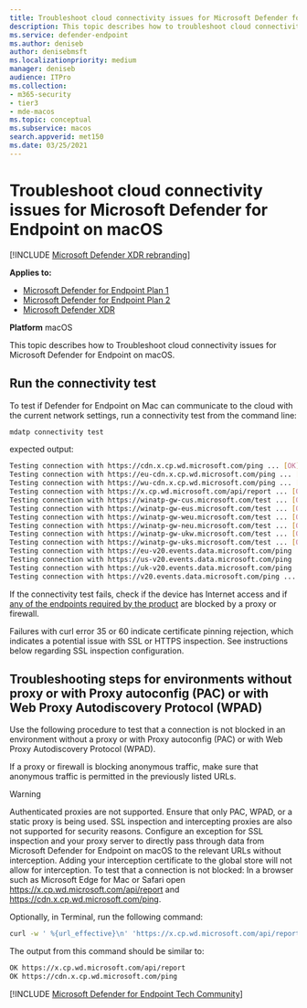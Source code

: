 ```yaml
---
title: Troubleshoot cloud connectivity issues for Microsoft Defender for Endpoint on macOS
description: This topic describes how to troubleshoot cloud connectivity issues for Microsoft Defender for Endpoint on macOS
ms.service: defender-endpoint
ms.author: deniseb
author: denisebmsft
ms.localizationpriority: medium
manager: deniseb
audience: ITPro
ms.collection: 
- m365-security
- tier3
- mde-macos
ms.topic: conceptual
ms.subservice: macos
search.appverid: met150
ms.date: 03/25/2021
---
```


# Troubleshoot cloud connectivity issues for Microsoft Defender for Endpoint on macOS

[!INCLUDE [Microsoft Defender XDR rebranding](../includes/microsoft-defender.md)]

**Applies to:**
- [Microsoft Defender for Endpoint Plan 1](microsoft-defender-endpoint.md)
- [Microsoft Defender for Endpoint Plan 2](microsoft-defender-endpoint.md)
- [Microsoft Defender XDR](/defender-xdr)

**Platform**
macOS

This topic describes how to Troubleshoot cloud connectivity issues for Microsoft Defender for Endpoint on macOS.

## Run the connectivity test
To test if Defender for Endpoint on Mac can communicate to the cloud with the current network settings, run a connectivity test from the command line:

```Bash
mdatp connectivity test
```

expected output:
```Bash
Testing connection with https://cdn.x.cp.wd.microsoft.com/ping ... [OK]
Testing connection with https://eu-cdn.x.cp.wd.microsoft.com/ping ... [OK]
Testing connection with https://wu-cdn.x.cp.wd.microsoft.com/ping ... [OK]
Testing connection with https://x.cp.wd.microsoft.com/api/report ... [OK]
Testing connection with https://winatp-gw-cus.microsoft.com/test ... [OK]
Testing connection with https://winatp-gw-eus.microsoft.com/test ... [OK]
Testing connection with https://winatp-gw-weu.microsoft.com/test ... [OK]
Testing connection with https://winatp-gw-neu.microsoft.com/test ... [OK]
Testing connection with https://winatp-gw-ukw.microsoft.com/test ... [OK]
Testing connection with https://winatp-gw-uks.microsoft.com/test ... [OK]
Testing connection with https://eu-v20.events.data.microsoft.com/ping ... [OK]
Testing connection with https://us-v20.events.data.microsoft.com/ping ... [OK]
Testing connection with https://uk-v20.events.data.microsoft.com/ping ... [OK]
Testing connection with https://v20.events.data.microsoft.com/ping ... [OK]
```

If the connectivity test fails, check if the device has Internet access and if [any of the endpoints required by the product](microsoft-defender-endpoint-mac.md#network-connections) are blocked by a proxy or firewall.

Failures with curl error 35 or 60 indicate certificate pinning rejection, which indicates a potential issue with SSL or HTTPS inspection. See instructions below regarding SSL inspection configuration.

## Troubleshooting steps for environments without proxy or with Proxy autoconfig (PAC) or with Web Proxy Autodiscovery Protocol (WPAD)
Use the following procedure to test that a connection is not blocked in an environment without a proxy or with Proxy autoconfig (PAC) or with Web Proxy Autodiscovery Protocol (WPAD).

If a proxy or firewall is blocking anonymous traffic, make sure that anonymous traffic is permitted in the previously listed URLs.

> [!WARNING]
> Authenticated proxies are not supported. Ensure that only PAC, WPAD, or a static proxy is being used. SSL inspection and intercepting proxies are also not supported for security reasons. Configure an exception for SSL inspection and your proxy server to directly pass through data from Microsoft Defender for Endpoint on macOS to the relevant URLs without interception. Adding your interception certificate to the global store will not allow for interception.
To test that a connection is not blocked:
In a browser such as Microsoft Edge for Mac or Safari open https://x.cp.wd.microsoft.com/api/report and https://cdn.x.cp.wd.microsoft.com/ping.

Optionally, in Terminal, run the following command:

```Bash
curl -w ' %{url_effective}\n' 'https://x.cp.wd.microsoft.com/api/report' 'https://cdn.x.cp.wd.microsoft.com/ping' 
```

The output from this command should be similar to:
```bash
OK https://x.cp.wd.microsoft.com/api/report
OK https://cdn.x.cp.wd.microsoft.com/ping
```
[!INCLUDE [Microsoft Defender for Endpoint Tech Community](../includes/defender-mde-techcommunity.md)]
